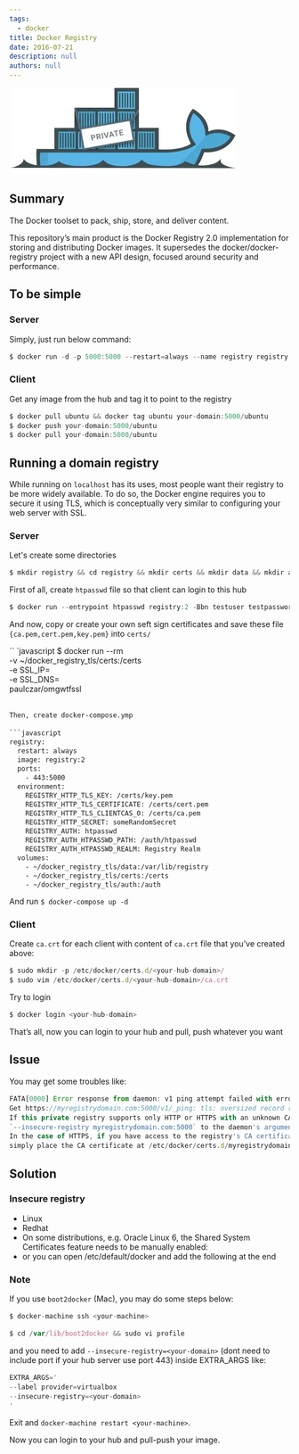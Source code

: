 ```yaml
---
tags: 
  - docker
title: Docker Registry
date: 2016-07-21
description: null
authors: null
---
```


![](assets/docker-registry_460b62865d3bc638b0bb0c4f7e23260e_md5.webp)

## Summary
The Docker toolset to pack, ship, store, and deliver content.

This repository’s main product is the Docker Registry 2.0 implementation for storing and distributing Docker images. It supersedes the docker/docker-registry project with a new API design, focused around security and performance.

## To be simple

### Server
Simply, just run below command:

```javascript
$ docker run -d -p 5000:5000 --restart=always --name registry registry:2
```

### Client
Get any image from the hub and tag it to point to the registry

```javascript
$ docker pull ubuntu && docker tag ubuntu your-domain:5000/ubuntu
$ docker push your-domain:5000/ubuntu
$ docker pull your-domain:5000/ubuntu
```

## Running a domain registry
While running on `localhost` has its uses, most people want their registry to be more widely available. To do so, the Docker engine requires you to secure it using TLS, which is conceptually very similar to configuring your web server with SSL.

### Server
Let's create some directories

```javascript
$ mkdir registry && cd registry && mkdir certs && mkdir data && mkdir auth
```

First of all, create `htpasswd` file so that client can login to this hub

```javascript
$ docker run --entrypoint htpasswd registry:2 -Bbn testuser testpassword > auth/htpasswd
```

And now, copy or create your own seft sign certificates and save these file `{ca.pem,cert.pem,key.pem}` into `certs/`

``
`javascript
$ docker run --rm \
  -v ~/docker_registry_tls/certs:/certs \
  -e SSL_IP=<your-docker-hub-ip> \
  -e SSL_DNS=<your-docker-hub-domain> \
  paulczar/omgwtfssl
```

Then, create docker-compose.ymp

```javascript
registry:
  restart: always
  image: registry:2
  ports:
    - 443:5000
  environment:
    REGISTRY_HTTP_TLS_KEY: /certs/key.pem
    REGISTRY_HTTP_TLS_CERTIFICATE: /certs/cert.pem
    REGISTRY_HTTP_TLS_CLIENTCAS_0: /certs/ca.pem
    REGISTRY_HTTP_SECRET: someRandomSecret
    REGISTRY_AUTH: htpasswd
    REGISTRY_AUTH_HTPASSWD_PATH: /auth/htpasswd
    REGISTRY_AUTH_HTPASSWD_REALM: Registry Realm
  volumes:
    - ~/docker_registry_tls/data:/var/lib/registry
    - ~/docker_registry_tls/certs:/certs
    - ~/docker_registry_tls/auth:/auth
```

And run `$ docker-compose up -d`

### Client
Create `ca.crt` for each client with content of `ca.crt` file that you’ve created above:

```javascript
$ sudo mkdir -p /etc/docker/certs.d/<your-hub-domain>/
$ sudo vim /etc/docker/certs.d/<your-hub-domain>/ca.crt
```

Try to login

```javascript
$ docker login <your-hub-domain>
```

That’s all, now you can login to your hub and pull, push whatever you want

## Issue
You may get some troubles like:

```javascript
FATA[0000] Error response from daemon: v1 ping attempt failed with error:
Get https://myregistrydomain.com:5000/v1/_ping: tls: oversized record received with length 20527.
If this private registry supports only HTTP or HTTPS with an unknown CA certificate,please add
`--insecure-registry myregistrydomain.com:5000` to the daemon's arguments.
In the case of HTTPS, if you have access to the registry's CA certificate, no need for the flag;
simply place the CA certificate at /etc/docker/certs.d/myregistrydomain.com:5000/ca.crt
```

## Solution
### Insecure registry
* Linux
* Redhat
* On some distributions, e.g. Oracle Linux 6, the Shared System Certificates feature needs to be manually enabled:
* or you can open /etc/default/docker and add the following at the end

### Note
If you use `boot2docker` (Mac), you may do some steps below:

```javascript
$ docker-machine ssh <your-machine>
```

```javascript
$ cd /var/lib/boot2docker && sudo vi profile
```

and you need to add `--insecure-registry=<your-domain>` (dont need to include port if your hub server use port 443) inside EXTRA_ARGS like:

```javascript
EXTRA_ARGS='
--label provider=virtualbox
--insecure-registry=<your-domain>
'
```

Exit and `docker-machine restart <your-machine>`.

Now you can login to your hub and pull-push your image.
